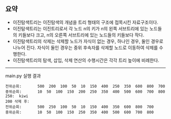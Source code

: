 ## 요약
- 이진탐색트리는 이진탐색의 개념을 트리 형태의 구조에 접목시킨 자료구조이다.
- 이진탐색트리는 이진트리로서 각 노드 n의 키가 n의 왼쪽 서브트리에 있는 노드들의 키들보다 크고, n의 오른쪽 서브트리에 있는 노드들의 키들보다 작다.
- 이진탐색트리의 삭제는 삭제할 노드가 자식이 없는 경우, 하나인 경우, 둘인 경우로 나누어 진다. 자식이 둘인 경우는 중위 후속자를 삭제할 노드로 이동하여 삭제를 수행한다.
- 이진탐색트리의 탐색, 삽입, 삭제 연산의 수행시간은 각각 트리 높이에 비례한다.

---
main.py 실행 결과
```
전위순회:       500  200  100  50  10  150  400  250  350  600  800  700  
중위순회:       10  50  100  150  200  250  350  400  500  600  700  800  
250:  kiwi
200 삭제 후: 
전위순회:       500  250  100  50  10  150  400  350  600  800  700  
중위순회:       10  50  100  150  250  350  400  500  600  700  800
```